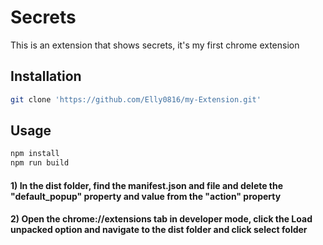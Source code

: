 # Secrets

This is an extension that shows secrets, it's my first chrome extension

## Installation


```bash
git clone 'https://github.com/Elly0816/my-Extension.git'
```

## Usage

```bash 
npm install 
npm run build
```

#### 1) In the dist folder, find the manifest.json and file and delete the "default_popup" property and value from the "action" property
#### 2) Open the chrome://extensions tab in developer mode, click the Load unpacked option and navigate to the dist folder and click select folder
